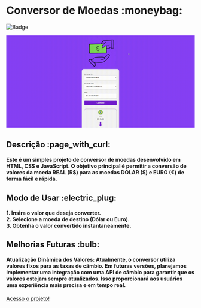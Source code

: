 <h1> Conversor de Moedas :moneybag:</h1>

![Badge](http://img.shields.io/static/v1?label=STATUS&message=CONCLUIDO&color=GREEN&style=for-the-badge)

<img src="https://github.com/guisantosbr1/currency-converter/blob/main/assets/apresentacao-currency.gif?raw=true" alt="apresentacao">

<h2> Descrição :page_with_curl: </h2>
<h4> Este é um simples projeto de conversor de moedas desenvolvido em <b>HTML, CSS e JavaScript</b>. O objetivo principal é permitir a conversão de valores da moeda REAL (R$) para as moedas DOLAR ($) e EURO (€) de forma fácil e rápida.</h4>

<h2> Modo de Usar :electric_plug:</h2>
<h4> 
      1. Insira o valor que deseja converter. 
      <br>
      2. Selecione a moeda de destino (Dólar ou Euro).
      <br>
      3. Obtenha o valor convertido instantaneamente.

</h4>

<h2> Melhorias Futuras :bulb:</h2>

<h4> <b>Atualização Dinâmica dos Valores:</b> Atualmente, o conversor utiliza valores fixos para as taxas de câmbio. Em futuras versões, planejamos implementar uma integração com uma API de câmbio para garantir que os valores estejam sempre atualizados. Isso proporcionará aos usuários uma experiência mais precisa e em tempo real.</h4>

<a href="https://guisantosbr1.github.io/currency-converter/" target="_blank"> Acesso o projeto!</a>
